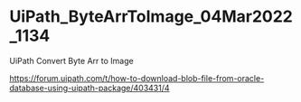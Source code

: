 # UiPath_ByteArrToImage_04Mar2022_1134

UiPath Convert Byte Arr to Image

https://forum.uipath.com/t/how-to-download-blob-file-from-oracle-database-using-uipath-package/403431/4
